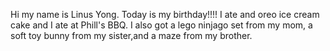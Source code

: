 Hi my name is Linus Yong. Today is my birthday!!!! I ate and oreo ice cream cake and I ate at Phill's BBQ. I also got a lego ninjago set from my mom, a soft toy bunny from my sister,and a maze from my brother.
